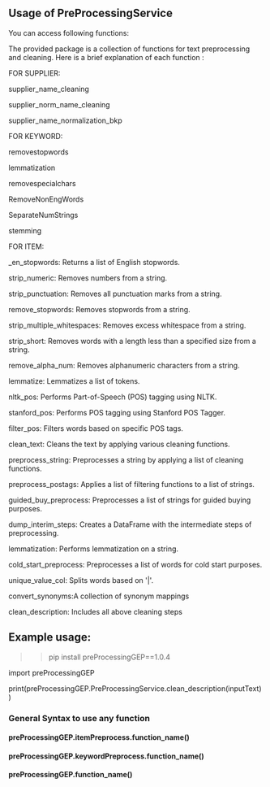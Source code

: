 ## Usage of PreProcessingService

You can access following functions:

The provided package is a collection of functions for text preprocessing and cleaning. Here is a brief explanation of each function :

FOR SUPPLIER:


supplier_name_cleaning

supplier_norm_name_cleaning

supplier_name_normalization_bkp


FOR KEYWORD:


removestopwords

lemmatization

removespecialchars

RemoveNonEngWords

SeparateNumStrings

stemming


FOR ITEM:

_en_stopwords: Returns a list of English stopwords.

strip_numeric: Removes numbers from a string.

strip_punctuation: Removes all punctuation marks from a string.

remove_stopwords: Removes stopwords from a string.

strip_multiple_whitespaces: Removes excess whitespace from a string.

strip_short: Removes words with a length less than a specified size from a string.

remove_alpha_num: Removes alphanumeric characters from a string.

lemmatize: Lemmatizes a list of tokens.

nltk_pos: Performs Part-of-Speech (POS) tagging using NLTK.

stanford_pos: Performs POS tagging using Stanford POS Tagger.

filter_pos: Filters words based on specific POS tags.

clean_text: Cleans the text by applying various cleaning functions.

preprocess_string: Preprocesses a string by applying a list of cleaning functions.

preprocess_postags: Applies a list of filtering functions to a list of strings.

guided_buy_preprocess: Preprocesses a list of strings for guided buying purposes.

dump_interim_steps: Creates a DataFrame with the intermediate steps of preprocessing.

lemmatization: Performs lemmatization on a string.

cold_start_preprocess: Preprocesses a list of words for cold start purposes.

unique_value_col: Splits words based on '|'.

convert_synonyms:A collection of synonym mappings

clean_description: Includes all above cleaning steps

## Example usage: 
>> pip install preProcessingGEP==1.0.4

import preProcessingGEP

print(preProcessingGEP.PreProcessingService.clean_description(inputText))

### General Syntax to use any function
#### preProcessingGEP.itemPreprocess.function_name()
#### preProcessingGEP.keywordPreprocess.function_name()
#### preProcessingGEP.function_name()